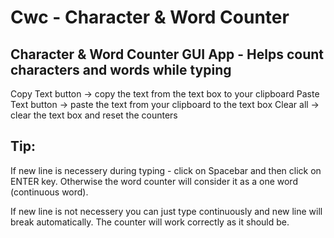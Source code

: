 # Cwc - Character & Word Counter


Character & Word Counter GUI App - Helps count characters and words while typing
--------------------------------------------------------------------------------

Copy Text button -> copy the text from the text box to your clipboard
Paste Text button -> paste the text from your clipboard to the text box
Clear all -> clear the text box and reset the counters

Tip:
---

If new line is necessery during typing - click on Spacebar and then click on
ENTER key. Otherwise the word counter will consider it as a one word (continuous word).

If new line is not necessery you can just type continuously and new line will
break automatically. The counter will work correctly as it should be.
